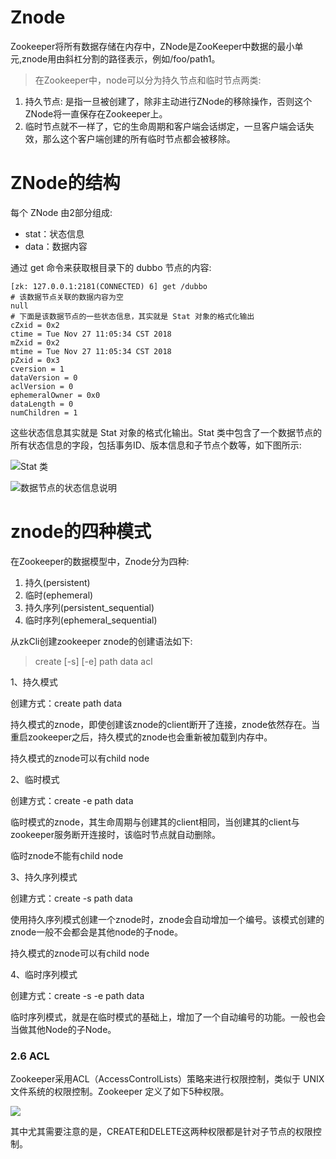 # Znode

Zookeeper将所有数据存储在内存中，ZNode是ZooKeeper中数据的最小单元,znode用由斜杠分割的路径表示，例如/foo/path1。

>在Zookeeper中，node可以分为持久节点和临时节点两类:

1. 持久节点: 是指一旦被创建了，除非主动进行ZNode的移除操作，否则这个ZNode将一直保存在Zookeeper上。
2. 临时节点就不一样了，它的生命周期和客户端会话绑定，一旦客户端会话失效，那么这个客户端创建的所有临时节点都会被移除。

# ZNode的结构

每个 ZNode 由2部分组成:

- stat：状态信息
- data：数据内容

通过 get 命令来获取根目录下的 dubbo 节点的内容:

```shell
[zk: 127.0.0.1:2181(CONNECTED) 6] get /dubbo    
# 该数据节点关联的数据内容为空
null
# 下面是该数据节点的一些状态信息，其实就是 Stat 对象的格式化输出
cZxid = 0x2
ctime = Tue Nov 27 11:05:34 CST 2018
mZxid = 0x2
mtime = Tue Nov 27 11:05:34 CST 2018
pZxid = 0x3
cversion = 1
dataVersion = 0
aclVersion = 0
ephemeralOwner = 0x0
dataLength = 0
numChildren = 1
```

这些状态信息其实就是 Stat 对象的格式化输出。Stat 类中包含了一个数据节点的所有状态信息的字段，包括事务ID、版本信息和子节点个数等，如下图所示:

![Stat 类](https://images.gitbook.cn/a841e740-1c55-11e9-b5b7-abf0ec0c666a)

![数据节点的状态信息说明](https://images.gitbook.cn/f44d8630-1c55-11e9-b5b7-abf0ec0c666a)

# znode的四种模式

在Zookeeper的数据模型中，Znode分为四种:

1. 持久(persistent)
2. 临时(ephemeral)
3. 持久序列(persistent_sequential)
4. 临时序列(ephemeral_sequential)

从zkCli创建zookeeper znode的创建语法如下:

>create [-s] [-e] path data acl



1、持久模式

创建方式：create path data

持久模式的znode，即使创建该znode的client断开了连接，znode依然存在。当重启zookeeper之后，持久模式的znode也会重新被加载到内存中。

持久模式的znode可以有child node



2、临时模式

创建方式：create -e path data

临时模式的znode，其生命周期与创建其的client相同，当创建其的client与zookeeper服务断开连接时，该临时节点就自动删除。

临时znode不能有child node



3、持久序列模式

创建方式：create -s path data

使用持久序列模式创建一个znode时，znode会自动增加一个编号。该模式创建的znode一般不会都会是其他node的子node。

持久模式的znode可以有child node



4、临时序列模式

创建方式：create -s -e path data

临时序列模式，就是在临时模式的基础上，增加了一个自动编号的功能。一般也会当做其他Node的子Node。

### 2.6 ACL

Zookeeper采用ACL（AccessControlLists）策略来进行权限控制，类似于 UNIX 文件系统的权限控制。Zookeeper 定义了如下5种权限。

![](http://my-blog-to-use.oss-cn-beijing.aliyuncs.com/18-9-10/27473480.jpg)

其中尤其需要注意的是，CREATE和DELETE这两种权限都是针对子节点的权限控制。
